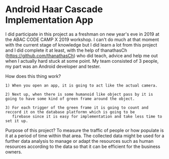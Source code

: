 # Android Haar Cascade Implementation App

I did participate in this project as a freshman on new year's eve in 2019 at the ABAC CODE CAMP X 2019 workshop. I can't do much at that moment with the current stage 
of knowledge but I did learn a lot from this project and I did complete it at least, with the help of thanathasCh (https://github.com/thanathasCh) who did teach, advice 
and help me out when I actually hard stuck at some point. My team consisted of 3 people, my part was an Android developer and tester.

How does this thing work? 

    1) When you open an app, it is going to act like the actual camera. 
    
    2) Next up, when there is some humanoid like object pass by it is going to have some kind of green frame around the object.
    
    3) For each trigger of the green frame it is going to count and reccord it on the database platformn which is going to be
       firebase since it is easy for implementation and take less time to set it up.

Purpose of this project? 
    To measure the traffic of people or how populate is it at a period of time within that area. The collected data might be used for a further data analysis to manage or 
    adapt the resources such as human resources according to the data so that it can be efficient for the business owners.
